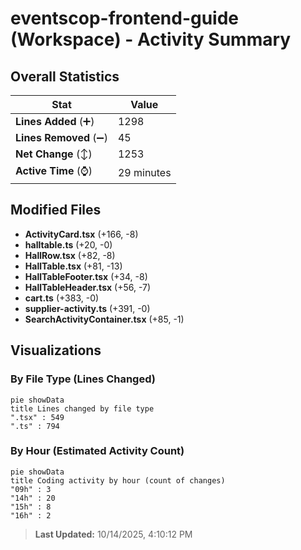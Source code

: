 # eventscop-frontend-guide (Workspace) - Activity Summary 

## Overall Statistics

| Stat                   | Value                                                             |
| ---------------------- | ----------------------------------------------------------------- |
| **Lines Added** (➕)   | 1298                                          |
| **Lines Removed** (➖) | 45                                        |
| **Net Change** (↕)    | 1253                |
| **Active Time** (⌚)   | 29 minutes |


## Modified Files
- **ActivityCard.tsx** (+166, -8)
- **halltable.ts** (+20, -0)
- **HallRow.tsx** (+82, -8)
- **HallTable.tsx** (+81, -13)
- **HallTableFooter.tsx** (+34, -8)
- **HallTableHeader.tsx** (+56, -7)
- **cart.ts** (+383, -0)
- **supplier-activity.ts** (+391, -0)
- **SearchActivityContainer.tsx** (+85, -1)

## Visualizations

### By File Type (Lines Changed)

```mermaid
pie showData
title Lines changed by file type
".tsx" : 549
".ts" : 794
```

### By Hour (Estimated Activity Count)

```mermaid
pie showData
title Coding activity by hour (count of changes)
"09h" : 3
"14h" : 20
"15h" : 8
"16h" : 2
```


> **Last Updated:** 10/14/2025, 4:10:12 PM